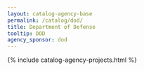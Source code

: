 ```yaml
---
layout: catalog-agency-base
permalink: /catalog/dod/
title: Department of Defense
tooltip: DOD
agency_sponsor: dod
---
```


{% include catalog-agency-projects.html %}